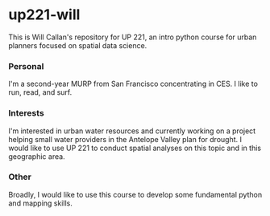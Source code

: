 # up221-will
This is Will Callan's repository for UP 221, an intro python course for urban planners focused on spatial data science. 
### Personal
I'm a second-year MURP from San Francisco concentrating in CES. I like to run, read, and surf. 
### Interests
I'm interested in urban water resources and currently working on a project helping small water providers in the Antelope Valley plan for drought. I would like to use UP 221 to conduct spatial analyses on this topic and in this geographic area. 
### Other
Broadly, I would like to use this course to develop some fundamental python and mapping skills. 
